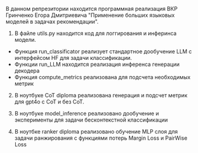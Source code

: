 В данном репрезитории находится программная реализация ВКР Гринченко Егора Дмитриевича "Применение больших языковых моделей в задачах рекомендации". 

1. В файле utils.py находится код для логгирования и инферинса модели. 
  * Функция run_classificator реализует стандартное дообучение LLM с интерфейсом HF для задачи классификации. 
  * Функции run_LLM находится реализация инференса генерации декодера
  * Функция compute_metrics реализована для подсчета необходимых метрик

2. В ноутбуке CoT diploma реализована генерация и подсчет метрик для gpt4o с CoT и без CoT. 

3. В ноутбуке model_inference реализовано дообучение и эксперименты для задачи бесконтекстной классификации

4. В ноутбке ranker diploma реализовано обучение MLP слоя для задачи ранжирования с функциями потерь Margin Loss и PairWise Loss
